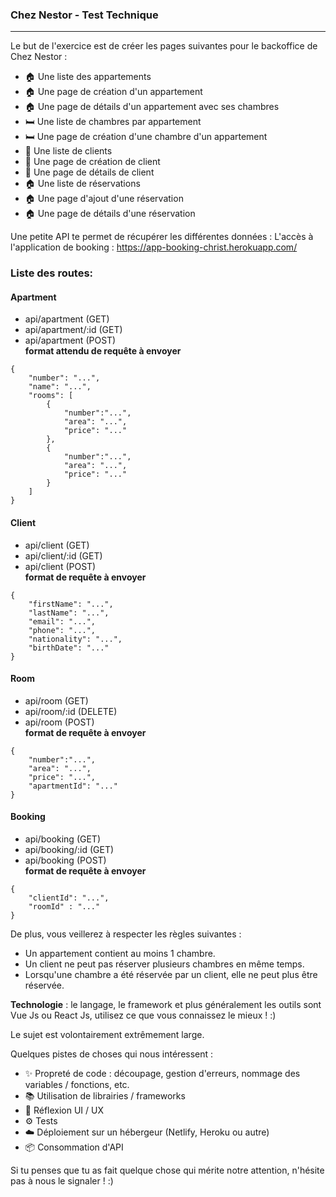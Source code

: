 ### Chez Nestor - Test Technique

-----

Le but de l'exercice est de créer les pages suivantes pour le backoffice de Chez Nestor :

- 🏠 Une liste des appartements
- 🏠 Une page de création d'un appartement
- 🏠 Une page de détails d'un appartement avec ses chambres
- 🛏️ Une liste de chambres par appartement
- 🛏️ Une page de création d'une chambre d'un appartement
- 👤 Une liste de clients
- 👤 Une page de création de client
- 👤 Une page de détails de client
- 🏠 Une liste de réservations
- 🏠 Une page d'ajout d'une réservation
- 🏠 Une page de détails d'une réservation

Une petite API te permet de récupérer les différentes données :
L'accès à l'application de booking : https://app-booking-christ.herokuapp.com/  

### Liste des routes:

#### Apartment
* api/apartment (GET)
* api/apartment/:id (GET)
* api/apartment (POST)  
**format attendu de requête à envoyer**
```metadata json
{
    "number": "...",
    "name": "...",
    "rooms": [
        {
            "number":"...",
            "area": "...",
            "price": "..."
        },
        {
            "number":"...",
            "area": "...",
            "price": "..."
        }
    ]
}
```

#### Client
* api/client (GET)
* api/client/:id (GET)
* api/client (POST)  
**format de requête à envoyer**
```metadata json
{
    "firstName": "...",
    "lastName": "...",
    "email": "...",
    "phone": "...",
    "nationality": "...",
    "birthDate": "..."
}
```

#### Room
* api/room (GET)
* api/room/:id (DELETE)
* api/room (POST)  
**format de requête à envoyer**
```metadata json
{
    "number":"...",
    "area": "...",
    "price": "...",
    "apartmentId": "..."
}
```
#### Booking
* api/booking (GET)
* api/booking/:id (GET)
* api/booking (POST)  
**format de requête à envoyer**
```metadata json
{
    "clientId": "...",
    "roomId" : "..."
}
```

De plus, vous veillerez à respecter les règles suivantes :
- Un appartement contient au moins 1 chambre.
- Un client ne peut pas réserver plusieurs chambres en même temps.
- Lorsqu'une chambre a été réservée par un client, elle ne peut plus être réservée.

**Technologie** : le langage, le framework et plus généralement les outils sont Vue Js ou React Js, utilisez ce que vous connaissez le mieux ! :)

Le sujet est volontairement extrêmement large.

Quelques pistes de choses qui nous intéressent :

- ✨ Propreté de code : découpage, gestion d'erreurs, nommage des variables / fonctions, etc.
- 📚 Utilisation de librairies / frameworks
- 🎨 Réflexion UI / UX
- ⚙️ Tests
- ☁️ Déploiement sur un hébergeur (Netlify, Heroku ou autre)
- 📦 Consommation d'API

Si tu penses que tu as fait quelque chose qui mérite notre attention, n'hésite pas à nous le signaler ! :) 
